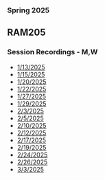 ### Spring 2025
## RAM205
### Session Recordings - M,W

- [1/13/2025](https://nmc.zoom.us/rec/share/DOzObJ4m-HRpjtXJdxTohJDQQwkUhgXpU1NBtroVj_b8xSm_2sSc7IF0pu8GaccK.2M13jYB5GLXIBWn9)
- [1/15/2025](https://nmc.zoom.us/rec/share/JURA1r5zs-GwjTA0Fx4XA5A2W-d4540sG-FbvFz4APVQvRsOgcRqQB6nireEq-A.HThwkEI297sZGTz9)
- [1/20/2025](https://nmc.zoom.us/rec/share/TcuzasnguC2C1aIHSMF2bKR65w9AUt15IbvP7wyXGSy7dpnFYZQQW-fB6ycZULsi.ihOlDbp6ckbgrDP1)
- [1/22/2025](https://nmc.zoom.us/rec/share/2B4Oc0m33HDCyaG8W4E6HYhDOFVNxakTDxLqLtSQz8ZXsQPGCRdPYcsvicu0L3hx.6bd52nS-_BBnrA50)
- [1/27/2025]()
- [1/29/2025](https://nmc.zoom.us/rec/share/9RCYFX1qh60t4UwL9LcBrtlN2MqECQu11FF7-sTXLwdNS6EubqBC1DZOX1T4GSRY.79QrSUo_SQzcfq_S?startTime=1738163455000)
- [2/3/2025](https://nmc.zoom.us/rec/share/a1FQh_Vw2AYEbwYgDxqqxmr7_24gSxlMHQMOnnUDYCFc4UGcVZCWUvw8bWn-SsyU.i5GWM6gomNg4DNLF)
- [2/5/2025](https://nmc.zoom.us/rec/share/i6eCDPriGf3LgsHzgWqmrIJ8Xea3mZiBfQfDnj9YuD5UtNeqUEDeV0UcpxWZ5-XA.dKBaGI4iXHqWuSyj)
- [2/10/2025](https://nmc.zoom.us/rec/share/FWhEVNZiEU9DxAsBwX5iYlHJKveYLVBVETpUrpox6OG7LgXg_z5HC9fOZc_gY07T.SaRd6l1nnVfDgdDM)
- [2/12/2025](https://nmc.zoom.us/rec/share/AuG4qvW_PsVhFdCREL2vTUihv4WhAF5suOR_B8rzXFnnT09oQC0NA62yyrPo0Ieg.gcRp5VPFuhE3zM0t)
- [2/17/2025](https://nmc.zoom.us/rec/share/ao_-1PRSv95Od6ws8RZ4eM2dqrQXXx_jpTxRCwk4fotrGcLF52s2k2FsNuc2GCO4.mBnjg8HF5Zdpab4O)
- [2/19/2025](https://nmc.zoom.us/rec/share/xZUESrPvWHUZzkcORmprJ9aa2WddvBjBM3jL4T37pj57KgVeHPV3bYKQk51ZQLin.5f6ksmoOITPSWF6j)
- [2/24/2025](https://nmc.zoom.us/rec/share/SK_S93lZPJJ8CLev7EHw0pDtmeX0-D56A6kINXAlSNEDbHMlpjRWvAs2pgBqjRLc.Q0JPn3DKyhohBM9A)
- [2/26/2025](https://nmc.zoom.us/rec/share/RNP3DyNaNZIWJhG6GfUMAxgg-8eQ7gwVfdlcNmmX7goqwsdCIawbZnlJlFpkri2a.A1B7QBgiLHnL8OXJ)
- [3/3/2025](https://nmc.zoom.us/rec/share/s8-pR6sVVZ8g95YHOuU8dHJEjZLdSKMKiEbFT0NXgUJ0UebAzhy2-3E6Vwj7pPxg.TdvlZoDVhS9hwlo7?startTime=1741014782000)


<!--




- [3/4/2025]()
- [3/10/2025]()
- [3/12/2025]()
- [3/17/2025]()
- [3/19/2025]()
- [3/24/2025]()
- [3/26/2025]()
- [3/31/2025]()
- [4/2/2025]()
- [4/7/2025]()
- [4/9/2025]()
- [4/14/2025]()
- [4/16/2025]()
- [4/21/2025]()
- [4/23/2025]()
- [4/28/2025]()
- [5/30/2025]() -->
